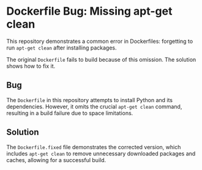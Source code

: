 # Dockerfile Bug: Missing apt-get clean

This repository demonstrates a common error in Dockerfiles: forgetting to run `apt-get clean` after installing packages.

The original `Dockerfile` fails to build because of this omission. The solution shows how to fix it.

## Bug

The `Dockerfile` in this repository attempts to install Python and its dependencies. However, it omits the crucial `apt-get clean` command, resulting in a build failure due to space limitations.

## Solution

The `Dockerfile.fixed` file demonstrates the corrected version, which includes `apt-get clean` to remove unnecessary downloaded packages and caches, allowing for a successful build.